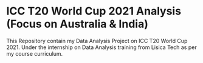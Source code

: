 # ICC T20 World Cup 2021 Analysis (Focus on Australia & India)
This Repository contain my Data Analysis Project on ICC T20 World Cup 2021. Under the internship on Data Analysis training from Lisica Tech as per my course curriculum.
